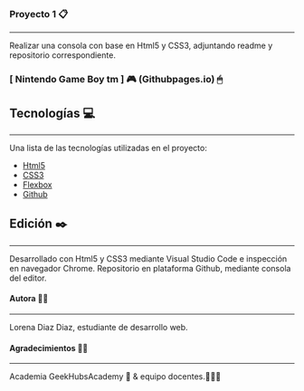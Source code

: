 ### Proyecto 1 📋 
***
Realizar una consola con base en Html5 y CSS3, adjuntando readme y repositorio correspondiente.

### [ Nintendo Game Boy tm ] 🎮 (Githubpages.io) 🖱
## Tecnologías 💻
***
Una lista de las tecnologías utilizadas en el proyecto:
* [Html5](https://developer.mozilla.org/es/docs/Glossary/HTML5) 
* [CSS3](https://developer.mozilla.org/es/docs/Web/CSS)
* [Flexbox](https://developer.mozilla.org/es/docs/Learn/CSS/CSS_layout/Flexbox)
* [Github](https://github.com/)
## Edición ✒️
***
Desarrollado con Html5 y CSS3 mediante Visual Studio Code e inspección en navegador Chrome. Repositorio en plataforma Github, mediante consola del editor.

#### Autora 👩🏻
***
Lorena Diaz Diaz, estudiante de desarrollo web.

#### Agradecimientos 🙏🏻
***
Academia GeekHubsAcademy 🏫 & equipo docentes.👨🏻‍🏫